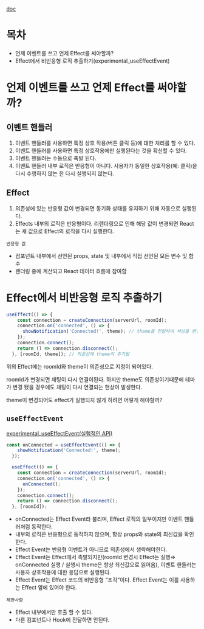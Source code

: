 [doc](https://react-ko.dev/learn/separating-events-from-effects)

# 목차

- 언제 이벤트를 쓰고 언제 Effect를 써야할까?
- Effect에서 비반응형 로직 추출하기(experimental_useEffectEvent)

# 언제 이벤트를 쓰고 언제 Effect를 써야할까?

## 이벤트 핸들러

1. 이벤트 핸들러를 사용하면 특정 상호 작용(버튼 클릭 등)에 대한 처리를 할 수 있다.
2. 이벤트 핸들러를 사용하면 특정 상호작용에만 실행된다는 것을 확신할 수 있다.
3. 이벤트 핸들러는 수동으로 촉발 된다.
4. 이벤트 핸들러 내부 로직은 반응형이 아니다. 사용자가 동일한 상호작용(예: 클릭)을 다시 수행하지 않는 한 다시 실행되지 않는다.

## Effect

1. 의존성에 있는 반응형 값이 변경되면 동기화 상태를 유지하기 위해 자동으로 실행된다.
2. Effects 내부의 로직은 반응형이다. 리렌더링으로 인해 해당 값이 변경되면 React는 새 값으로 Effect의 로직을 다시 실행한다.

`반응형 값`

- 컴포넌트 내부에서 선언된 props, state 및 내부에서 직접 선언된 모든 변수 및 함수
- 렌더링 중에 계산되고 React 데이터 흐름에 참여함

# Effect에서 비반응형 로직 추출하기

```jsx
useEffect(() => {
    const connection = createConnection(serverUrl, roomId);
    connection.on('connected', () => {
      showNotification('Connected!', theme); // theme을 전달하여 색상을 변경해주고 있다.
    });
    connection.connect();
    return () => connection.disconnect();
  }, [roomId, theme]); // 의존성에 theme이 추가됨
```

위의 Effect에는 roomId와 theme이 의존성으로 지정이 되어있다. 

roomId가 변경되면 채팅이 다시 연결이된다. 하지만 theme도 의존성이기때문에 테마가 변경 됐을 경우에도 채팅이 다시 연결되는 현상이 발생한다.

theme이 변경되어도 effect가 실행되지 않게 하려면 어떻게 해야할까?

## **`useEffectEvent`**

[experimental_useEffectEvent(실험적인 API)](https://react-ko.dev/reference/react/experimental_useEffectEvent)

```jsx
const onConnected = useEffectEvent(() => {
    showNotification('Connected!', theme);
  });

  useEffect(() => {
    const connection = createConnection(serverUrl, roomId);
    connection.on('connected', () => {
      onConnected();
    });
    connection.connect();
    return () => connection.disconnect();
  }, [roomId]);
```

- onConnected는 Effect Event라 불리며, Effect 로직의 일부이지만 이벤트 핸들러처럼 동작한다.
- 내부의 로직은 반응형으로 동작하지 않으며, 항상 props와 state의 최신값을 확인한다.
- Effect Event는 반응형 이벤트가 아니므로 의존성에서 생략해야한다.
- Effect Event는 Effect에서 촉발되지만(roomId 변경시 Effect는 실행⇒ onConnected 실행 / 실행시 theme은 항상 최신값으로 읽어옴), 이벤트 핸들러는 사용자 상호작용에 대한 응답으로 실행된다.
- Effect Event는 Effect 코드의 비반응형 “조각”이다. Effect Event는 이를 사용하는 Effect 옆에 있어야 한다.

`제한사항`

- Effect 내부에서만 호출 할 수 있다.
- 다른 컴포넌트나 Hook에 전달하면 안된다.
